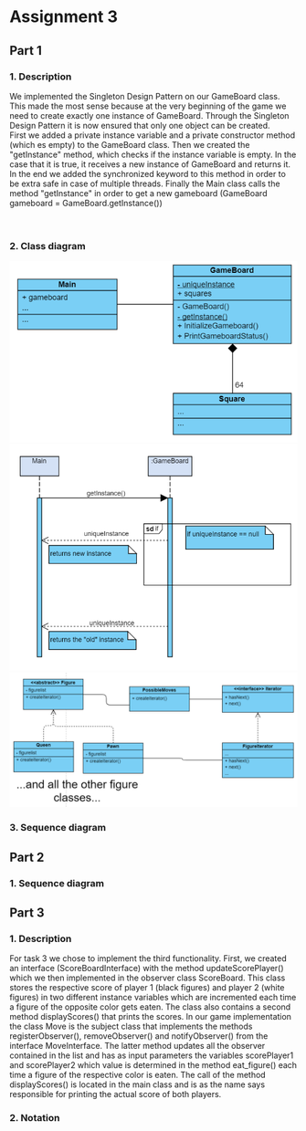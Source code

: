 # Assignment 3 <br/>
## Part 1 <br/>
### 1. Description <br/>
We implemented the Singleton Design Pattern on our GameBoard class. This made the most sense because at the very beginning of the game we need to create exactly one instance of GameBoard. Through the Singleton Design Pattern it is now ensured that only one object can be created.<br/>
First we added a private instance variable and a private constructor method (which es empty) to the GameBoard class. Then we created the "getInstance" method, which checks if the instance variable is empty. In the case that it is true, it receives a new instance of GameBoard and returns it. In the end we added the synchronized keyword to this method in order to be extra safe in case of multiple threads. Finally the Main class calls the method "getInstance" in order to get a new gameboard (GameBoard gameboard = GameBoard.getInstance())<br/><br/><br/>
### 2. Class diagram <br/>
![class_diagram_singleton](https://github.com/davebasler/BINF4241-group-16-/blob/master/Assignment%203/class_diagram_singleton.PNG)
![class_diagram_singleton](https://github.com/davebasler/BINF4241-group-16-/blob/master/Assignment%203/sequence_diagram_singleton.PNG)
<br/>
![class_diagram_singleton](https://github.com/davebasler/BINF4241-group-16-/blob/master/Assignment%203/class_diagram_iterator.PNG)

### 3. Sequence diagram <br/>

## Part 2 <br/>
### 1. Sequence diagram <br/>

## Part 3 <br/>
### 1. Description <br/>
For task 3 we chose to implement the third functionality. First, we created an interface (ScoreBoardInterface) with the method updateScorePlayer() which we then implemented in the observer class ScoreBoard. This class stores the respective score of player 1 (black figures) and player 2 (white figures) in two different instance variables which are incremented each time a figure of the opposite color gets eaten. The class also contains a second method displayScores() that prints the scores.
In our game implementation the class Move is the subject class that implements the methods registerObserver(), removeObserver() and notifyObserver() from the interface MoveInterface. The latter method updates all the observer contained in the list and has as input parameters the variables scorePlayer1 and scorePlayer2 which value is determined in the method eat_figure() each time a figure of the respective color is eaten. 
The call of the method  displayScores() is located in the main class and is as the name says responsible for printing the actual score of both players.
<br/>
### 2. Notation <br/>
